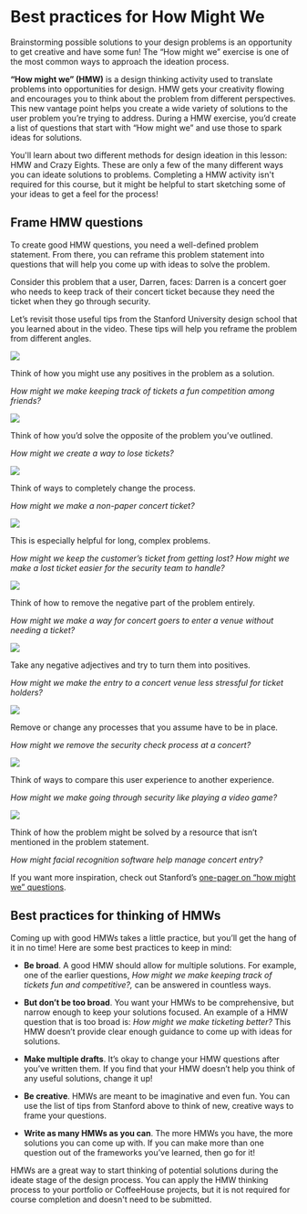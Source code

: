 
# Best practices for How Might We

Brainstorming possible solutions to your design problems is an opportunity to get creative and have some fun! The “How might we” exercise is one of the most common ways to approach the ideation process.

**“How might we” (HMW)** is a design thinking activity used to translate problems into opportunities for design. HMW gets your creativity flowing and encourages you to think about the problem from different perspectives. This new vantage point helps you create a wide variety of solutions to the user problem you’re trying to address. During a HMW exercise, you’d create a list of questions that start with “How might we” and use those to spark ideas for solutions.

You'll learn about two different methods for design ideation in this lesson: HMW and Crazy Eights. These are only a few of the many different ways you can ideate solutions to problems. Completing a HMW activity isn't required for this course, but it might be helpful to start sketching some of your ideas to get a feel for the process!

## Frame HMW questions

To create good HMW questions, you need a well-defined problem statement. From there, you can reframe this problem statement into questions that will help you come up with ideas to solve the problem.

Consider this problem that a user, Darren, faces: Darren is a concert goer who needs to keep track of their concert ticket because they need the ticket when they go through security. 

Let’s revisit those useful tips from the Stanford University design school that you learned about in the video. These tips will help you reframe the problem from different angles.

![](https://d3c33hcgiwev3.cloudfront.net/imageAssetProxy.v1/YdO5X-W5T4WTuV_lue-Fvw_b2ce5b7f51044188a14fbaed23b97df1_Graphic-updates-12-.png?expiry=1744416000000&hmac=Sl24B0WUNBUjDi6RxE5NA6GAr1Bnk-m_022OJPWJ4qk)

Think of how you might use any positives in the problem as a solution. 

_How might we make keeping track of tickets a fun competition among friends?_ 

![](https://d3c33hcgiwev3.cloudfront.net/imageAssetProxy.v1/7FHZBjMBTH2R2QYzAYx9KA_ab9dc58a812c4aafbdec44b5784c91f1_Graphic-updates-11-.png?expiry=1744416000000&hmac=uX8SH0OZSpopRrUrAj0sm7TwqtNhPryau3-KEsUepSU)

Think of how you’d solve the opposite of the problem you’ve outlined. 

_How might we create a way to lose tickets?_

![](https://d3c33hcgiwev3.cloudfront.net/imageAssetProxy.v1/pYuFHz-SRBaLhR8_kvQWPw_06100305278d41dea290f75972a6faf1_Graphic-updates-10-.png?expiry=1744416000000&hmac=tf-jOqXSWrP1mG0LYO9r7guUaMXvJHUJjvkgpErv6Lo)

Think of ways to completely change the process. 

_How might we make a non-paper concert ticket?_ 

![](https://d3c33hcgiwev3.cloudfront.net/imageAssetProxy.v1/npcZ1xdrQuCXGdcXa4LgjQ_cfe5e1095094437f85a67df2811fc9f1_Graphic-updates-19-.png?expiry=1744416000000&hmac=8EMLkvj3Qy9zH7efyCknvPBv75pJyTubcqrb9ZjGwXM)

This is especially helpful for long, complex problems. 

_How might we keep the customer’s ticket from getting lost? How might we make a lost ticket easier for the security team to handle?_

![](https://d3c33hcgiwev3.cloudfront.net/imageAssetProxy.v1/RXclCBt-SZ63JQgbfrmewg_4655fa564046478a8955d0ac91003df1_Graphic-updates-18-.png?expiry=1744416000000&hmac=FfWaGq7D42_C-CoymmNht6Rvd_P_FnvReCbe32MDw94)

Think of how to remove the negative part of the problem entirely. 

_How might we make a way for concert goers to enter a venue without needing a ticket?_

![](https://d3c33hcgiwev3.cloudfront.net/imageAssetProxy.v1/u671pLH9Sgmu9aSx_WoJtw_8b9fd6128e51479592d1270578f53ef1_Graphic-updates-17-.png?expiry=1744416000000&hmac=auI9XAGb61Pol04uW5FUtbRy4LEXAevtriaoJ4q_2P4)

Take any negative adjectives and try to turn them into positives. 

_How might we make the entry to a concert venue less stressful for ticket holders?_

![](https://d3c33hcgiwev3.cloudfront.net/imageAssetProxy.v1/d62UGySmR9OtlBskptfT2g_f9fe64f8c61540c6964c76a84c4cd8f1_Graphic-updates-16-.png?expiry=1744416000000&hmac=guFt3p3jUNnAGZyICGS8an8eMxC-BMv44wNRqT7g_S4)

Remove or change any processes that you assume have to be in place.

_How might we remove the security check process at a concert?_

![](https://d3c33hcgiwev3.cloudfront.net/imageAssetProxy.v1/jBkibIukQtmZImyLpMLZ7A_6baf50c36b2f47a68fbb96d0354685f1_Graphic-updates-9-.png?expiry=1744416000000&hmac=qs5i9rPXsoOQN5YtLfNBtjbOJb0QmXZh7Ciw-OYMw7w)

Think of ways to compare this user experience to another experience.  

_How might we make going through security like playing a video game?_

![](https://d3c33hcgiwev3.cloudfront.net/imageAssetProxy.v1/llDz7B91S2aQ8-wfdbtm7g_3f72d9a7e8274d01a0436999accb5ef1_Graphic-updates-7-.png?expiry=1744416000000&hmac=dxbAhvJhgHF6x1ilOmzjIgwVKz6RPG5nVkDaP9D73pk)

Think of how the problem might be solved by a resource that isn’t mentioned in the problem statement. 

_How might facial recognition software help manage concert entry?_

If you want more inspiration, check out Stanford’s [one-pager on “how might we” questions](https://static1.squarespace.com/static/57c6b79629687fde090a0fdd/t/589cc8b8d2b85721b37d3efe/1486670008488/HMW-Worksheet.pdf). 

## Best practices for thinking of HMWs

Coming up with good HMWs takes a little practice, but you’ll get the hang of it in no time! Here are some best practices to keep in mind:

- **Be broad**. A good HMW should allow for multiple solutions. For example, one of the earlier questions, _How might we make keeping track of tickets fun and competitive?,_ can be answered in countless ways.
    
- **But don’t be too broad**. You want your HMWs to be comprehensive, but narrow enough to keep your solutions focused. An example of a HMW question that is too broad is: _How might we make ticketing better?_ This HMW doesn’t provide clear enough guidance to come up with ideas for solutions. 
    
- **Make multiple drafts**. It’s okay to change your HMW questions after you’ve written them. If you find that your HMW doesn’t help you think of any useful solutions, change it up!
    
- **Be creative**. HMWs are meant to be imaginative and even fun. You can use the list of tips from Stanford above to think of new, creative ways to frame your questions.
    
- **Write as many HMWs as you can**. The more HMWs you have, the more solutions you can come up with. If you can make more than one question out of the frameworks you’ve learned, then go for it!
    

HMWs are a great way to start thinking of potential solutions during the ideate stage of the design process. You can apply the HMW thinking process to your portfolio or CoffeeHouse projects, but it is not required for course completion and doesn't need to be submitted.